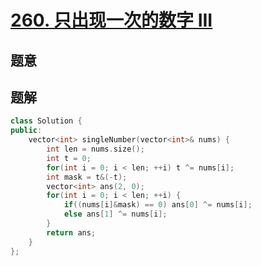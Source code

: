 #  [260. 只出现一次的数字 III](https://leetcode-cn.com/problems/single-number-iii/)

## 题意



## 题解



```c++
class Solution {
public:
    vector<int> singleNumber(vector<int>& nums) {
        int len = nums.size();
        int t = 0;
        for(int i = 0; i < len; ++i) t ^= nums[i];
        int mask = t&(-t);
        vector<int> ans(2, 0);
        for(int i = 0; i < len; ++i) {
            if((nums[i]&mask) == 0) ans[0] ^= nums[i];
            else ans[1] ^= nums[i];
        }
        return ans;
    }
};
```



```python3

```

